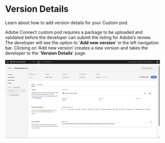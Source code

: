 # Version Details

Learn about how to add version details for your Custom pod.

Adobe Connect custom pod requires a package to be uploaded and validated before the developer can submit the listing for Adobe’s review. The developer will see the option to '**Add new version**' in the left navigation bar. Clicking on ‘Add new version’ creates a new version and takes the developer to the '**Version Details**' page.

![Screenshot of version details page](./screenshot_1.png)
